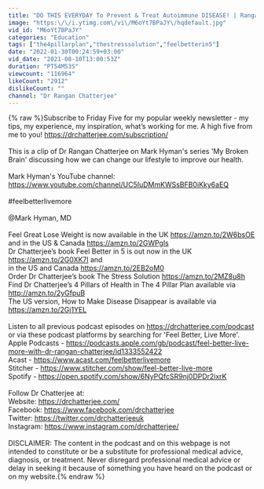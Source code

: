 ```yaml
---
title: "DO THIS EVERYDAY To Prevent & Treat Autoimmune DISEASE! | Rangan Chaterjee"
image: "https:\/\/i.ytimg.com\/vi\/M6oYt7BPaJY\/hqdefault.jpg"
vid_id: "M6oYt7BPaJY"
categories: "Education"
tags: ["the4pillarplan","thestresssolution","feelbetterin5"]
date: "2022-01-30T00:24:59+03:00"
vid_date: "2021-08-10T13:00:53Z"
duration: "PT54M53S"
viewcount: "116964"
likeCount: "2912"
dislikeCount: ""
channel: "Dr Rangan Chatterjee"
---
```

{% raw %}Subscribe to Friday Five for my popular weekly newsletter - my tips, my experience, my inspiration, what’s working for me. A high five from me to you! <a rel="nofollow" target="blank" href="https://drchatterjee.com/subscription/">https://drchatterjee.com/subscription/</a><br /><br />This is a clip of Dr Rangan Chatterjee on Mark Hyman's series 'My Broken Brain' discussing how we can change our lifestyle to improve our health. <br /><br />Mark Hyman's YouTube channel: <a rel="nofollow" target="blank" href="https://www.youtube.com/channel/UC5IuDMmKWSsBFB0iKky6aEQ">https://www.youtube.com/channel/UC5IuDMmKWSsBFB0iKky6aEQ</a><br /><br />#feelbetterlivemore<br /><br />@Mark Hyman, MD <br /><br />Feel Great Lose Weight is now available in the UK <a rel="nofollow" target="blank" href="https://amzn.to/2W6bsOE">https://amzn.to/2W6bsOE</a> and in the US &amp; Canada <a rel="nofollow" target="blank" href="https://amzn.to/2GWPgls">https://amzn.to/2GWPgls</a><br />Dr Chatterjee’s book Feel Better in 5 is out now in the UK <a rel="nofollow" target="blank" href="https://amzn.to/2G0XK7l">https://amzn.to/2G0XK7l</a> and<br />in the US and Canada <a rel="nofollow" target="blank" href="https://amzn.to/2EB2oM0">https://amzn.to/2EB2oM0</a><br />Order Dr Chatterjee’s book The Stress Solution <a rel="nofollow" target="blank" href="https://amzn.to/2MZ8u8h">https://amzn.to/2MZ8u8h</a><br />Find Dr Chatterjee’s 4 Pillars of Health in The 4 Pillar Plan available via <a rel="nofollow" target="blank" href="http://amzn.to/2yGfpuB">http://amzn.to/2yGfpuB</a><br />The US version, How to Make Disease Disappear is available via <a rel="nofollow" target="blank" href="https://amzn.to/2Gj1YEL">https://amzn.to/2Gj1YEL</a><br /><br />Listen to all previous podcast episodes on <a rel="nofollow" target="blank" href="https://drchatterjee.com/podcast">https://drchatterjee.com/podcast</a> or via these podcast platforms by searching for 'Feel Better, Live More'.<br />Apple Podcasts - <a rel="nofollow" target="blank" href="https://podcasts.apple.com/gb/podcast/feel-better-live-more-with-dr-rangan-chatterjee/id1333552422">https://podcasts.apple.com/gb/podcast/feel-better-live-more-with-dr-rangan-chatterjee/id1333552422</a><br />Acast - <a rel="nofollow" target="blank" href="https://www.acast.com/feelbetterlivemore">https://www.acast.com/feelbetterlivemore</a><br />Stitcher - <a rel="nofollow" target="blank" href="https://www.stitcher.com/show/feel-better-live-more">https://www.stitcher.com/show/feel-better-live-more</a><br />Spotify - <a rel="nofollow" target="blank" href="https://open.spotify.com/show/6NyPQfcSR9nj0DPDr2ixrK">https://open.spotify.com/show/6NyPQfcSR9nj0DPDr2ixrK</a><br /><br />Follow Dr Chatterjee at: <br />Website: <a rel="nofollow" target="blank" href="https://drchatterjee.com/">https://drchatterjee.com/</a><br />Facebook: <a rel="nofollow" target="blank" href="https://www.facebook.com/drchatterjee">https://www.facebook.com/drchatterjee</a><br />Twitter: <a rel="nofollow" target="blank" href="https://twitter.com/drchatterjeeuk">https://twitter.com/drchatterjeeuk</a><br />Instagram: <a rel="nofollow" target="blank" href="https://www.instagram.com/drchatterjee/">https://www.instagram.com/drchatterjee/</a><br /><br />DISCLAIMER: The content in the podcast and on this webpage is not intended to constitute or be a substitute for professional medical advice, diagnosis, or treatment. Never disregard professional medical advice or delay in seeking it because of something you have heard on the podcast or on my website.{% endraw %}
